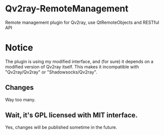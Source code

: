 # Qv2ray-RemoteManagement
Remote management plugin for Qv2ray, use QtRemoteObjects and RESTful API

# Notice

The plugin is using my modified interface, and (for sure) it depends on a modified version of Qv2ray itself. This makes it incompatible with "Qv2ray/Qv2ray" or "Shadowsocks/Qv2ray".

## Changes

Way too many.

## Wait, it's GPL licensed with MIT interface.

Yes, changes will be published sometime in the future.
